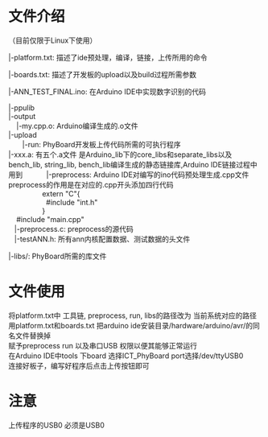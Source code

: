 # 文件介绍 
（目前仅限于Linux下使用）  

|-platform.txt: 描述了ide预处理，编译，链接，上传所用的命令  

|-boards.txt: 描述了开发板的upload以及build过程所需参数  

|-ANN_TEST_FINAL.ino: 在Arduino IDE中实现数字识别的代码  

|-ppulib  
	|-output  
        |-my.cpp.o: Arduino编译生成的.o文件  
    |-upload   
        |-run: PhyBoard开发板上传代码所需的可执行程序  
    |-xxx.a: 有五个.a文件 是Arduino_lib下的core_libs和separate_libs以及bench_lib, string_lib, bench_lib编译生成的静态链接库,Arduino IDE链接过程中用到           
    |-preprocess: Arduino IDE对编写的ino代码预处理生成.cpp文件 preprocess的作用是在对应的.cpp开头添加四行代码  
                  extern "C"{  
                    #include "int.h"  
                  }  
                  #include "main.cpp"  
    |-preprocess.c: preprocess的源代码  
    |-testANN.h: 所有ann内核配置数据、测试数据的头文件  

|-libs/: PhyBoard所需的库文件  


# 文件使用  
将platform.txt中 工具链, preprocess, run, libs的路径改为 当前系统对应的路径  
用platform.txt和boards.txt 把arduino ide安装目录/hardware/arduino/avr/的同名文件替换掉  
赋予preprocess run 以及串口USB 权限以便其能够正常运行  
在Arduino IDE中tools 下board 选择ICT_PhyBoard port选择/dev/ttyUSB0  
连接好板子，编写好程序后点击上传按钮即可  

# 注意
上传程序的USB0 必须是USB0
